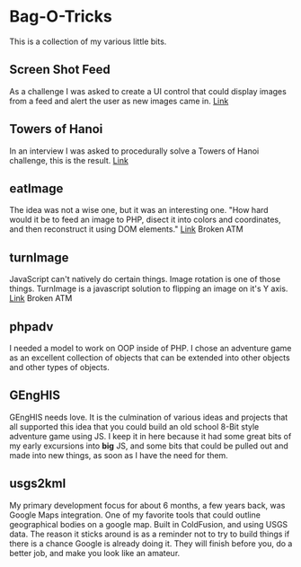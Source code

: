 Bag-O-Tricks
============

This is a collection of my various little bits.

Screen Shot Feed
----------------
As a challenge I was asked to create a UI control that could display images from a feed and alert the user as new images came in.
[Link](http://trulove.cc/Bag-O-Tricks/screenshotfeed/) 

Towers of Hanoi
---------------
In an interview I was asked to procedurally solve a Towers of Hanoi challenge, this is the result.
[Link](http://trulove.cc/Bag-O-Tricks/towersofhanoi/towers.php)

eatImage
--------
The idea was not a wise one, but it was an interesting one.
"How hard would it be to feed an image to PHP, disect it into colors and coordinates, and then reconstruct it using DOM elements."
[Link](http://trulove.cc/Bag-O-Tricks/eatImage/eatImageHtml.php) Broken ATM

turnImage
---------
JavaScript can't natively do certain things. Image rotation is one of those things. TurnImage is a javascript solution to flipping an image on it's Y axis.
[Link](http://trulove.cc/Bag-O-Tricks/turnImage/turnImage.php) Broken ATM

phpadv
------
I needed a model to work on OOP inside of PHP.  I chose an adventure game as an excellent collection of objects that can be extended into other objects and other types of objects.

GEngHIS
-------
GEngHIS needs love.  It is the culmination of various ideas and projects that all supported this idea that you could build an old school 8-Bit style adventure game using JS.  I keep it in here because it had some great bits of my early excursions into **big** JS, and some bits that could be pulled out and made into new things, as soon as I have the need for them.

usgs2kml
--------
My primary development focus for about 6 months, a few years back, was Google Maps integration.  One of my favorite tools that could outline geographical bodies on a google map.
Built in ColdFusion, and using USGS data.
The reason it sticks around is as a reminder not to try to build things if there is a chance Google is already doing it.  They will finish before you, do a better job, and make you look like an amateur.
